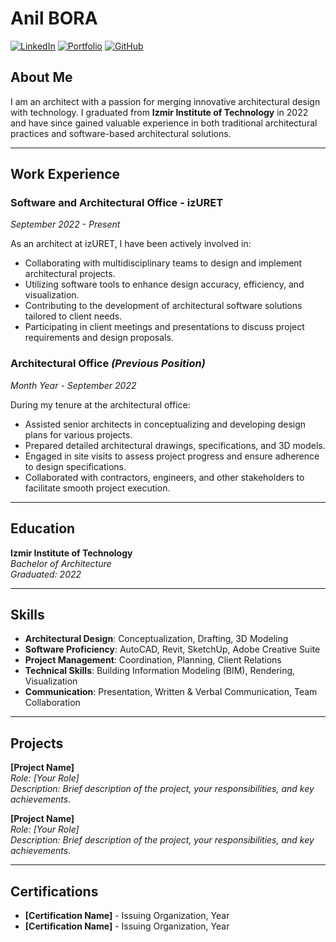 # Anil BORA

[![LinkedIn](https://img.shields.io/badge/-LinkedIn-blue?style=flat-square&logo=linkedin&logoColor=white&link=https://www.linkedin.com/in/anilbora/)](https://www.linkedin.com/in/anilbora/)
[![Portfolio](https://img.shields.io/badge/-Portfolio-black?style=flat-square&logo=github&logoColor=white&link=https://anilbora.com/)](https://anilbora.com/)
[![GitHub](https://img.shields.io/badge/-GitHub-black?style=flat-square&logo=github&logoColor=white&link=https://github.com/anilbora/)](https://github.com/anilbora/)

## About Me

I am an architect with a passion for merging innovative architectural design with technology. I graduated from **Izmir Institute of Technology** in 2022 and have since gained valuable experience in both traditional architectural practices and software-based architectural solutions.

---

## Work Experience

### Software and Architectural Office - **izURET**
*September 2022 - Present*

As an architect at izURET, I have been actively involved in:

- Collaborating with multidisciplinary teams to design and implement architectural projects.
- Utilizing software tools to enhance design accuracy, efficiency, and visualization.
- Contributing to the development of architectural software solutions tailored to client needs.
- Participating in client meetings and presentations to discuss project requirements and design proposals.

### Architectural Office *(Previous Position)*
*Month Year - September 2022*

During my tenure at the architectural office:

- Assisted senior architects in conceptualizing and developing design plans for various projects.
- Prepared detailed architectural drawings, specifications, and 3D models.
- Engaged in site visits to assess project progress and ensure adherence to design specifications.
- Collaborated with contractors, engineers, and other stakeholders to facilitate smooth project execution.

---

## Education

**Izmir Institute of Technology**  
*Bachelor of Architecture*  
*Graduated: 2022*

---

## Skills

- **Architectural Design**: Conceptualization, Drafting, 3D Modeling
- **Software Proficiency**: AutoCAD, Revit, SketchUp, Adobe Creative Suite
- **Project Management**: Coordination, Planning, Client Relations
- **Technical Skills**: Building Information Modeling (BIM), Rendering, Visualization
- **Communication**: Presentation, Written & Verbal Communication, Team Collaboration

---

## Projects

**[Project Name]**  
*Role: [Your Role]*  
*Description: Brief description of the project, your responsibilities, and key achievements.*

**[Project Name]**  
*Role: [Your Role]*  
*Description: Brief description of the project, your responsibilities, and key achievements.*

---

## Certifications

- **[Certification Name]** - Issuing Organization, Year
- **[Certification Name]** - Issuing Organization, Year
